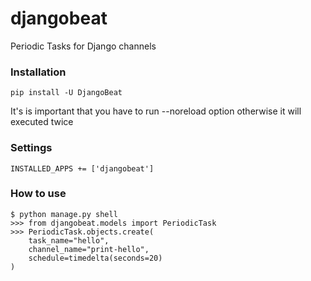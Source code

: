 # djangobeat

Periodic Tasks for Django channels


### Installation

    pip install -U DjangoBeat

It's is important that you have to run --noreload option otherwise it will executed twice

    
### Settings

    INSTALLED_APPS += ['djangobeat']
    
### How to use

    $ python manage.py shell
    >>> from djangobeat.models import PeriodicTask
    >>> PeriodicTask.objects.create(
        task_name="hello",
        channel_name="print-hello",
        schedule=timedelta(seconds=20)
    )